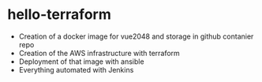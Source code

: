 # hello-terraform
- Creation of a docker image for vue2048 and storage in github contanier repo
- Creation of the AWS infrastructure with terraform
- Deployment of that image with ansible
- Everything automated with Jenkins
